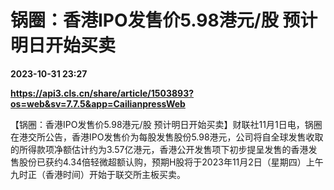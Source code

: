 # 锅圈：香港IPO发售价5.98港元/股 预计明日开始买卖

**2023-10-31 23:27**

**https://api3.cls.cn/share/article/1503893?os=web&sv=7.7.5&app=CailianpressWeb**

【锅圈：香港IPO发售价5.98港元/股 预计明日开始买卖】财联社11月1日电，锅圈在港交所公告，香港IPO发售价为每股发售股份5.98港元，公司将自全球发售收取的所得款项净额估计约为3.57亿港元，香港公开发售项下初步提呈发售的香港发售股份已获约4.34倍轻微超额认购，预期H股将于2023年11月2日（星期四）上午九时正（香港时间）开始于联交所主板买卖。